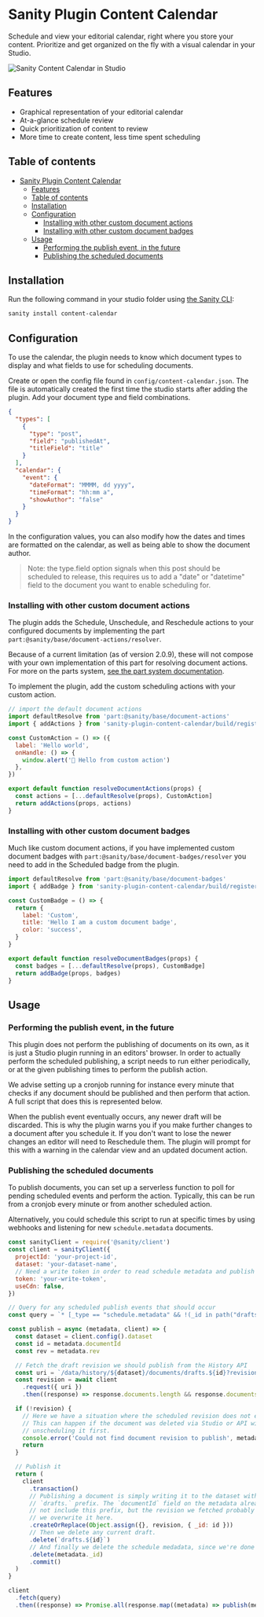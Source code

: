 # Sanity Plugin Content Calendar

Schedule and view your editorial calendar, right where you store your content. Prioritize and get organized on the fly with a visual calendar in your Studio.

![Sanity Content Calendar in Studio](https://cdn.sanity.io/images/3do82whm/next/d54091e26bf136069b0cce00b11a02fda2a5ddae-2844x1780.png?h=650)

## Features

- Graphical representation of your editorial calendar
- At-a-glance schedule review
- Quick prioritization of content to review
- More time to create content, less time spent scheduling

## Table of contents
- [Sanity Plugin Content Calendar](#sanity-plugin-content-calendar)
  - [Features](#features)
  - [Table of contents](#table-of-contents)
  - [Installation](#installation)
  - [Configuration](#configuration)
    - [Installing with other custom document actions](#installing-with-other-custom-document-actions)
    - [Installing with other custom document badges](#installing-with-other-custom-document-badges)
  - [Usage](#usage)
    - [Performing the publish event, in the future](#performing-the-publish-event-in-the-future)
    - [Publishing the scheduled documents](#publishing-the-scheduled-documents)

## Installation

Run the following command in your studio folder using [the Sanity CLI](https://www.sanity.io/docs/getting-started-with-sanity-cli):

```sh
sanity install content-calendar
```
## Configuration

To use the calendar, the plugin needs to know which document types to display and what fields to use for scheduling documents.

Create or open the config file found in `config/content-calendar.json`. The file is automatically created the first time the studio starts after adding the plugin. Add your document type and field combinations.

```json
{
  "types": [
    {
      "type": "post",
      "field": "publishedAt",
      "titleField": "title"
    }
  ],
  "calendar": {
    "event": {
      "dateFormat": "MMMM, dd yyyy",
      "timeFormat": "hh:mm a",
      "showAuthor": "false"
    }
  }
}
```

In the configuration values, you can also modify how the dates and times are formatted on the calendar, as well as being able to show the document author.

> Note: the type.field option signals when this post should be scheduled to release, this requires us to add a "date" or "datetime" field to the document you want to enable
> scheduling for.

### Installing with other custom document actions

The plugin adds the Schedule, Unschedule, and Reschedule actions to your configured documents by implementing the part `part:@sanity/base/document-actions/resolver`.

Because of a current limitation (as of version 2.0.9), these will not compose with your own implementation of this part for resolving document actions. For more on the parts system, [see the part system documentation](https://www.sanity.io/docs/parts).

To implement the plugin, add the custom scheduling actions with your custom action.

```javascript
// import the default document actions
import defaultResolve from 'part:@sanity/base/document-actions'
import { addActions } from 'sanity-plugin-content-calendar/build/register'

const CustomAction = () => ({
  label: 'Hello world',
  onHandle: () => {
    window.alert('👋 Hello from custom action')
  },
})

export default function resolveDocumentActions(props) {
  const actions = [...defaultResolve(props), CustomAction]
  return addActions(props, actions)
}
```

### Installing with other custom document badges

Much like custom document actions, if you have implemented custom document badges with `part:@sanity/base/document-badges/resolver` you need to add in the Scheduled badge from the plugin.

```javascript
import defaultResolve from 'part:@sanity/base/document-badges'
import { addBadge } from 'sanity-plugin-content-calendar/build/register'

const CustomBadge = () => {
  return {
    label: 'Custom',
    title: 'Hello I am a custom document badge',
    color: 'success',
  }
}

export default function resolveDocumentBadges(props) {
  const badges = [...defaultResolve(props), CustomBadge]
  return addBadge(props, badges)
}
```
## Usage
### Performing the publish event, in the future

This plugin does not perform the publishing of documents on its own, as it is just a Studio plugin running in an editors' browser. In order to actually perform the scheduled publishing, a script needs to run either periodically, or at the given publishing times to perform the publish action.

We advise setting up a cronjob running for instance every minute that checks if any document should be published and then perform that action. A full script that does this is represented below.

When the publish event eventually occurs, any newer draft will be discarded. This is why the plugin warns you if you make further changes to a document after you schedule it. If you don't want to lose the newer changes an editor will need to Reschedule them. The plugin will prompt for this with a warning in the calendar view and an updated document action.

### Publishing the scheduled documents

To publish documents, you can set up a serverless function to poll for pending scheduled events and perform the action. Typically, this can be run from a cronjob every minute or from another scheduled action.

Alternatively, you could schedule this script to run at specific times by using webhooks and listening for new `schedule.metadata` documents.

```javascript
const sanityClient = require('@sanity/client')
const client = sanityClient({
  projectId: 'your-project-id',
  dataset: 'your-dataset-name',
  // Need a write token in order to read schedule metadata and publish documents
  token: 'your-write-token',
  useCdn: false,
})

// Query for any scheduled publish events that should occur
const query = `* [_type == "schedule.metadata" && !(_id in path("drafts.**")) && datetime <= now()]`

const publish = async (metadata, client) => {
  const dataset = client.config().dataset
  const id = metadata.documentId
  const rev = metadata.rev

  // Fetch the draft revision we should publish from the History API
  const uri = `/data/history/${dataset}/documents/drafts.${id}?revision=${rev}`
  const revision = await client
    .request({ uri })
    .then((response) => response.documents.length && response.documents[0])

  if (!revision) {
    // Here we have a situation where the scheduled revision does not exist
    // This can happen if the document was deleted via Studio or API without
    // unscheduling it first.
    console.error('Could not find document revision to publish', metadata)
    return
  }

  // Publish it
  return (
    client
      .transaction()
      // Publishing a document is simply writing it to the dataset without a
      // `drafts.` prefix. The `documentId` field on the metadata already does
      // not include this prefix, but the revision we fetched probably does, so
      // we overwrite it here.
      .createOrReplace(Object.assign({}, revision, { _id: id }))
      // Then we delete any current draft.
      .delete(`drafts.${id}`)
      // And finally we delete the schedule medadata, since we're done with it.
      .delete(metadata._id)
      .commit()
  )
}

client
  .fetch(query)
  .then((response) => Promise.all(response.map((metadata) => publish(metadata, client))))
```
